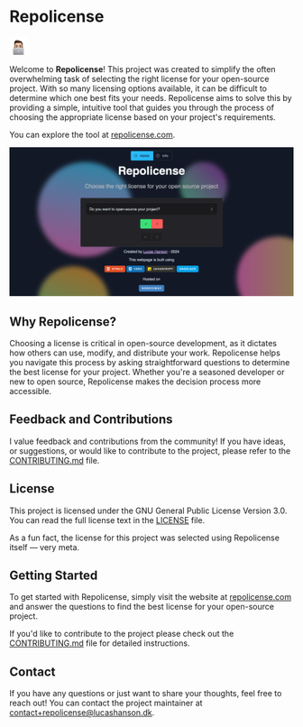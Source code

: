 # Repolicense

![Do you have an idea for a logo? Then please reach out](./app/public/favicon-32x32.png "Do you have an idea for a logo? Then please reach out")

Welcome to **Repolicense**! This project was created to simplify the often overwhelming task of selecting the right license for your open-source project. With so many licensing options available, it can be difficult to determine which one best fits your needs. 
Repolicense aims to solve this by providing a simple, intuitive tool that guides you through the process of choosing the appropriate license based on your project's requirements.

You can explore the tool at [repolicense.com](https://repolicense.com).

![preview of the website](./app/public/og-image.png)

## Why Repolicense?

Choosing a license is critical in open-source development, as it dictates how others can use, modify, and distribute your work. 
Repolicense helps you navigate this process by asking straightforward questions to determine the best license for your project. 
Whether you're a seasoned developer or new to open source, Repolicense makes the decision process more accessible.

## Feedback and Contributions

I value feedback and contributions from the community! If you have ideas, or suggestions, or would like to contribute to the project, please refer to the [CONTRIBUTING.md](CONTRIBUTING.md) file. 

## License

This project is licensed under the GNU General Public License Version 3.0. 
You can read the full license text in the [LICENSE](LICENSE.md) file.

As a fun fact, the license for this project was selected using Repolicense itself — very meta.

## Getting Started

To get started with Repolicense, simply visit the website at [repolicense.com](https://repolicense.com) and answer the questions to find the best license for your open-source project.

If you'd like to contribute to the project please check out the [CONTRIBUTING.md](CONTRIBUTING.md) file for detailed instructions.

## Contact

If you have any questions or just want to share your thoughts, feel free to reach out! You can contact the project maintainer at [contact+repolicense@lucashanson.dk](mailto:contact+repolicense@lucashanson.dk).
